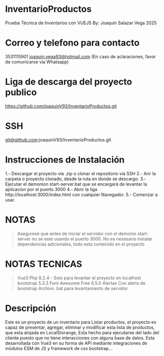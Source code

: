 # InventarioProductos
Prueba Técnica de Inventarios con VUEJS
By: Joaquín Salazar Vega 2025 

# Correo y telefono para contacto
3531115901  joaquin.vega93@hotmail.com
(En caso de aclaraciones, favor de comunicarse vía Whatsapp)

# Liga de descarga del proyecto publico
https://github.com/joaquinV93/InventarioProductos.git
# SSH
git@github.com:joaquinV93/InventarioProductos.git


# Instrucciones de Instalación
1.- Descargar el proyecto vía .zip o clonar el repositorio vía SSH
2.- Arir la carpeta o proyecto clonado, desde la ruta en donde se descargo.
3.- Ejecutar el demonion start-server.bat que se encargará de levantar la aplicacion por el puerto 3000
4.- Abrir la liga http://localhost:3000/index.html con cualquier Navegador.
5.- Comenzar a usar.


# NOTAS
>Aseguresé que antes de iniciar el servidor con el demonio start-server no se este usando el puerto 3000.
>No es nesesario instalar dependencias adicionales, todo esta contenido en el proyecto

# NOTAS TECNICAS
>Vue3
>Php 8.2.4 - Solo para levantar el proyecto en localhost
>bootstrap 5.3.3
>Font Awesome Free 6.5.0
>Alertas Con alerts de bootstrap
>Archivo .bat para levantamiento de servidor

# Descripción 
Este es un proyecto de un inventario para Listar productos, el proyecto es capaz de presentar, agregar, eliminar y modificar esta lista de productos, que esta alojada en LocalStorange, Esta hecho para ejecutarse del lado del cliente puesto que no tiene interacciones con alguna base de datos. Esta desarrollada con Vue3 en su forma de API mediante integraciones de módulos ESM de JS y framework de css bootstrap...

